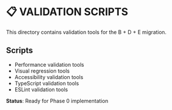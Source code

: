# 📋 **VALIDATION SCRIPTS**

This directory contains validation tools for the B + D + E migration.

## **Scripts**
- Performance validation tools
- Visual regression tools
- Accessibility validation tools
- TypeScript validation tools
- ESLint validation tools

**Status**: Ready for Phase 0 implementation 